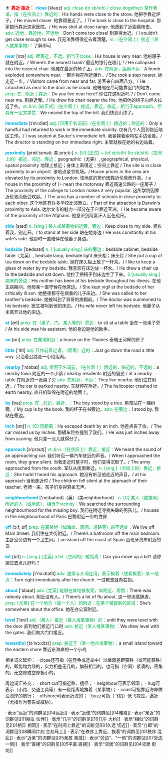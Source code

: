 ☀ <font color="red">**靠近 接近：**</font>
<font color="sky blue">**close**</font> [kləʊz] 
<font color="#00b050">adj. close (to sb/sth) / close (together) 常作表语，指（在空间上）靠近的：</font>His hands were close to the stove. 他把手靠近炉子。/ He moved closer. 他靠得更近了。/ The bank is close to the hospital. 那家银行靠近这家医院。/ He was shot at close range. 他遭到了近距离枪击。<font color="#00b050">adv. 近地，靠近地，不远地：</font>Don’t come too close! 别靠得太近。/ I couldn’t get close enough to see. 我无法靠得很近去看清楚。<font color="#00b050">vi.（在空间上）接近（某人或某事物）：</font>了解即可

<font color="sky blue">**near**</font> [nɪə] 
<font color="#00b050">adj. 距离近，不远，相当于close：</font>His house is very near. 他的房子就在附近。/ Where’s the nearest bank? 最近的银行在哪儿？/ He collapsed into the nearest chair. 他瘫在最近的椅子上。<font color="#00b050">adv. 在附近，距离不远：</font>A bomb exploded somewhere near. 一颗炸弹在附近爆炸。/ She took a step nearer. 她走近一步。/ Visitors came from near and far. 游客来自四面八方。/ He crouched as near to the door as he could. 他蜷缩在尽可能靠近门的地方。<font color="#00b050">prep. 在…附近；靠近：</font>Do you live near here? 你住在这附近吗？/ Don’t come near me. 别靠近我。/ He drew his chair nearer the fire. 他把他的椅子向炉火拉近了些。<font color="#00b050">vt.＆vi. [较正式]（在空间上）接近，靠近，临近，相当于approach。但具有一定文学性：</font>We neared the top of the hill. 我们快到山顶了。
                      
<font color="sky blue">**immediate**</font> [ɪˈmi:diət]
<font color="#00b050">adj. [只用于名词前]（在空间上）接近的；附近的：</font>Only a handful had returned to work in the immediate vicinity. 仅有几个人回到临近地区工作。/ I was seated at Sauter's immediate left. 我紧挨着索特左手边坐着。/ The director is standing on her immediate right. 主管就挨在她的右边站着。

<font color="sky blue">**proximity**</font> [prɒkˈsɪməti; 美 prɑ:k-]
<font color="#00b050">n. [U] [正式] ~ (of sb/sth) (to sb/sth)（空间上的）接近、邻近、靠近：</font>geographic（尤美）, geographical, physical, spatial proximity 地理上接近；身体上离得近；空间上靠近 / The site is in close proximity to an airport. 该地点紧邻机场。/ House prices in the area are elevated by its proximity to London. 该地区的房价因靠近伦敦而升高。/ a house in the proximity of (= near) the motorway 靠近高速公路的一座房子 / The proximity of the college to London makes it very popular. 这所学院因靠近伦敦而备受欢迎。/ The area has a number of schools in close proximity to each other. 这个地区有许多学校比邻而立。/ Part of the attraction is Darwin's proximity to Asia. 达尔文市的魅力一部分在于它靠近亚洲。/ He became aware of the proximity of the Afghans. 他意识到阿富汗人近在咫尺。

<font color="sky blue">**side**</font> [saɪd] 
<font color="#00b050">n. [sing.] 某人或某事物的近旁，旁边：</font>Keep close to my side. 紧挨着我，别走开。/ to stand at her side 站在她身边 / He was constantly at his wife’s side. 他那时一直陪伴在他妻子身边。

<font color="sky blue">**bedside**</font> [ˈbedsaɪd]
<font color="#00b050">n. 1 [usually sing.] 床的旁边：</font>bedside cabinet, bedside table（尤英）, bedside lamp, bedside light 床头柜；床头灯 / She put a cup of tea down on the bedside table. 她在床头柜上放了一杯茶。/ I like to keep a glass of water by my bedside. 我喜欢在床边放一杯水。/ He drew a chair up to the bedside and sat down. 他拉了把椅子到床边坐了下来。<font color="#00b050">2 [usually sing.] 病床的旁边：</font>His mother has been at his bedside throughout his illness. 在他生病期间，他母亲一直守候在他床边。/ She kept vigil at the bedside of her critically ill son. 她整夜都守在病重的儿子床边。/ She was called to her brother's bedside. 她被叫到了哥哥的病榻前。/ The doctor was summoned to his bedside. 医生被叫到他的床边。/ His wife never left his bedside. 他妻子从未离开过他的床边。

<font color="sky blue">**at**</font> [æt] 
<font color="#00b050">prep. 在（桌子、门、某人等的）旁边：</font>to sit at a table 坐在一张桌子旁 / At his side was his assistant. 他的身边是他的助手。

<font color="sky blue">**on**</font> [ɒn] 
<font color="#00b050">prep. 在某地附近：</font>a house on the Thames 泰晤士河畔的房子

<font color="sky blue">**little**</font> ['lɪtl] 
<font color="#00b050">adj. 只作前置定语，（距离）近的：</font>Just go down the road a little way. 只沿着公路走一小段距离。

<font color="sky blue">**nearby**</font> ['nɪəbaɪ] 
<font color="#00b050">adj. 常用于名词前，（在位置上）附近的，临近的，不远的：</font>a nearby town 附近的一个小镇 / nearby residents 附近的居民 / at a nearby table 在附近的一张桌子旁 <font color="#00b050">adv. 在附近，不远：</font>They live nearby. 他们住在附近。/ The car is parked nearby. 车就停在附近。/ The helicopter crashed to earth nearby. 直升机坠毁在附近的地面上。

<font color="sky blue">**by**</font> [baɪ] 
<font color="#00b050">prep. 在…旁边，靠近…：</font>The boy stood by a tree. 男孩站在一棵树旁。/ My cup is by the book. 我的杯子在书旁边。<font color="#00b050">adv. 在旁边：</font>I stood by. 我站在旁边。

<font color="sky blue">**inch**</font> [ɪntʃ] 
<font color="#00b050">n. [C] 短距离：</font>He escaped death by an inch. 他差点丧了命。/ The car missed us by inches. 那辆车险些撞到了我们。/ He was just inches away from scoring. 他只差一点儿就得分了。

<font color="sky blue">**approach**</font> [ə'prəʊtʃ] 
<font color="#00b050">vt.＆vi.（在空间上）靠近，接近：</font>We heard the sound of an approaching car. 我们听见一辆汽车驶近的声音。/ When I approached the room, they grew silent. 当我走近时屋子时，他们变得沉默了。/ The army approached from the south. 军队从南面靠近。<font color="#00b050">n. [sing.]（空间上的）靠近，接近：</font>She hadn’t heard his approach. 她没有听见他走近的声音。/ at his approach 当他走近时 / The children fell silent at the approach of their teacher. 老师一来，孩子们变得鸦雀无声。

<font color="sky blue">**neighbourhood**</font> ['neɪbəhʊd]（英）（美neighborhood）
<font color="#00b050">n. [C] 某人（或某地）附近的人（或地区），相当于vicinity：</font>We searched the surrounding neighbourhood for the missing boy. 我们在附近寻找失踪的男孩儿。/ houses in the neighbourhood of Paris 巴黎附近一带的住房

<font color="sky blue">**off**</font> [ɔ:f, ɒf] 
<font color="#00b050">prep. 在离某地（如海岸、房间、道路等）的不远处：</font>We live off Main Street. 我们住在大街附近。/ There’s a bathroom off the main bedroom. 主卧室旁边有一个卫生间。/ an island off the coast of Spain 西班牙海岸附近的岛

<font color="sky blue">**bit**</font> [bɪt] 
<font color="#00b050">n. [sing.] [尤英] a bit（空间的）短距离：</font>Can you move up a bit? 请你挪过去点儿好吗？

<font color="sky blue">**immediately**</font> [ɪ'mi:dɪətlɪ] 
<font color="#00b050">adv. 通常与介词连用，表示挨着（或紧挨着）某一地点：</font>Turn right immediately after the church. 一过教堂就向右拐。

<font color="sky blue">**about**</font> ['əbaʊt] 
<font color="#00b050">adv. [尤英] 能够在某地被发现，如附近、周围：</font>There was nobody about. 附近没有人。/ There’s a lot of flu about. 这一带流感肆虐。<font color="#00b050">prep. [尤英] 在一个地方（或一个人）的附近；在某个被提到的区域：</font>She’s somewhere about the office. 她在办公室附近。

<font color="sky blue">**level**</font> ['levl] 
<font color="#00b050">adj.（某人）接近（某人或某事物）的：</font>until they were level with the door 直到他们接近门口时 <font color="#00b050">adv. 接近（某人或某事物）：</font>We drew level with the gates. 我们向大门口接近。

<font color="sky blue">**toward(s)**</font> [tə'wɔ:d(z)] 
<font color="#00b050">prep. 接近于（某一地点或事物）：</font>a small island toward the eastern shore 靠近东海岸的一个小岛

相关词义延伸：
· close还可指（在竞争或选举中）以微弱差距获胜（或可能获胜）的，即势均力敌的，实力相差无几的，旗鼓相当的。也可指（空间）紧凑的，密集的，无空隙或空隙极小的。

周边词汇补充：
· short cut可指近路、捷径；
· neighbour可表示邻国；
· hug可表示（小路、交通工具等）有一段距离地挨着（某事物）；
· coast可指靠近海岸做沿海岸的航行；
· offshore可表示近海的；
· buzz可指（飞机）低飞掠过，逼近（尤指作为警告或威胁）。

· 表示“远近”的词群见[[04远近]]
· 表示“近便”的词群见[[04难易]]
· 表示“亲近”的词群见[[01朋友 伙伴]]
· 表示“几乎”的词群见[[10几乎 大约]]
· 表示“相似”的词群见[[01相异 相同]]
· 表示“在时间上靠近”的词群见[[01久远 切近]]
· 表示“立即”的词群见[[08瞬间片刻 立刻马上]]
· 表示“在秩序上靠近、挨着”的词群见[[01秩序 混乱]]
· 表示“近亲”的词群见[[05亲属 亲戚]]
· 表示“旁边”、“一侧”的词群见[[07旁边 一侧]]
· 表示“直接”的词群见[[05平直 直接]]
· 表示“邻居”的词群见[[04邻里 街坊]]